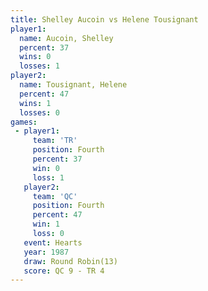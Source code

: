 ```yaml
---
title: Shelley Aucoin vs Helene Tousignant
player1:                  
  name: Aucoin, Shelley   
  percent: 37             
  wins: 0                 
  losses: 1               
player2:                  
  name: Tousignant, Helene
  percent: 47             
  wins: 1                 
  losses: 0               
games:
 - player1:          
     team: 'TR'      
     position: Fourth
     percent: 37     
     win: 0          
     loss: 1         
   player2:          
     team: 'QC'      
     position: Fourth
     percent: 47     
     win: 1          
     loss: 0         
   event: Hearts        
   year: 1987           
   draw: Round Robin(13)
   score: QC 9 - TR 4   
---
```

